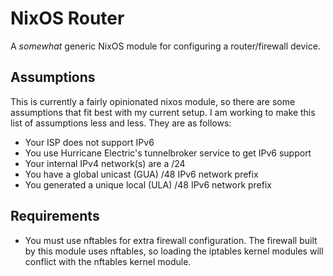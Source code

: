 # NixOS Router

A _somewhat_ generic NixOS module for configuring a router/firewall device.

## Assumptions

This is currently a fairly opinionated nixos module, so there are some
assumptions that fit best with my current setup. I am working to make this list
of assumptions less and less. They are as follows:

- Your ISP does not support IPv6
- You use Hurricane Electric's tunnelbroker service to get IPv6 support
- Your internal IPv4 network(s) are a /24
- You have a global unicast (GUA) /48 IPv6 network prefix
- You generated a unique local (ULA) /48 IPv6 network prefix

## Requirements

- You must use nftables for extra firewall configuration. The firewall built by
  this module uses nftables, so loading the iptables kernel modules will
  conflict with the nftables kernel module.
